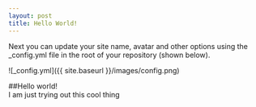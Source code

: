 ```yaml
---
layout: post
title: Hello World!
---
```


Next you can update your site name, avatar and other options using the _config.yml file in the root of your repository (shown below).

![_config.yml]({{ site.baseurl }}/images/config.png)

##Hello world!  
I am just trying out this cool thing